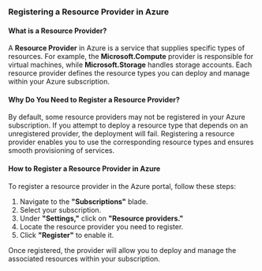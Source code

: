 ### Registering a Resource Provider in Azure  

#### What is a Resource Provider?  
A **Resource Provider** in Azure is a service that supplies specific types of resources. For example, the **Microsoft.Compute** provider is responsible for virtual machines, while **Microsoft.Storage** handles storage accounts. Each resource provider defines the resource types you can deploy and manage within your Azure subscription.  

#### Why Do You Need to Register a Resource Provider?  
By default, some resource providers may not be registered in your Azure subscription. If you attempt to deploy a resource type that depends on an unregistered provider, the deployment will fail. Registering a resource provider enables you to use the corresponding resource types and ensures smooth provisioning of services.  

#### How to Register a Resource Provider in Azure  
To register a resource provider in the Azure portal, follow these steps:  

1. Navigate to the **"Subscriptions"** blade.  
2. Select your subscription.  
3. Under **"Settings,"** click on **"Resource providers."**  
4. Locate the resource provider you need to register.  
5. Click **"Register"** to enable it.  

Once registered, the provider will allow you to deploy and manage the associated resources within your subscription.
